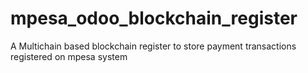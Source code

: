 # mpesa_odoo_blockchain_register
A Multichain based blockchain register to store payment transactions registered on mpesa system
